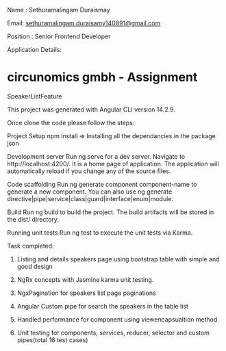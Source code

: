 Name : Sethuramalingam Duraismay

Email: sethuramalingam.duraisamy140891@gmail.com

Position : Senior Frontend Developer

Application Details: 

# circunomics gmbh - Assignment

SpeakerListFeature

This project was generated with Angular CLI version 14.2.9.

Once clone the code please follow the steps:

Project Setup
npm install => Installing all the dependancies in the package json

Development server
Run ng serve for a dev server. Navigate to http://localhost:4200/. It is a home page of application. The application will automatically reload if you change any of the source files. 

Code scaffolding
Run ng generate component component-name to generate a new component. You can also use ng generate directive|pipe|service|class|guard|interface|enum|module.

Build
Run ng build to build the project. The build artifacts will be stored in the dist/ directory.

Running unit tests
Run ng test to execute the unit tests via Karma.

Task completed:

1. Listing and details speakers page using bootstrap table with simple and good design

2. NgRx concepts with Jasmine karma unit testing.

3. NgxPagination for speakers list page paginations

4. Angular Custom pipe for search the speakers in the table list

5. Handled performance for component using viewencapsualtion method 

6. Unit testing for components, services, reducer, selector and custom pipes(total 16 test cases)





